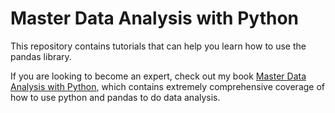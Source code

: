 # Master Data Analysis with Python

This repository contains tutorials that can help you learn how to use the pandas library.

If you are looking to become an expert, check out my book [Master Data Analysis with Python][0], which contains extremely comprehensive coverage of how to use python and pandas to do data analysis.

[0]: https://dunderdata.com/master-data-analysis-with-python
